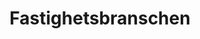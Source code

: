 ---
templateKey: vertical-page
title: Fastighetsbranschen
description: >-
  Som du ved, findes der en del udfordringer i ejendomsbranchen.
  Udlejningsgæster har høje forventninger til serviceniveauet, samtidig med at
  informationsstrukturen ofte er kompleks. Ejendomssystemer løser meget, men de
  er oftest ikke tilstrækkeligt enkle til at kunne håndtere alle kunderelationer
  og sager på effektiv vis.
hero:
  heading: "Ett CRM du vill flytta till"
  image:
    image: "/real-estate-crm.png"
    alt: Ett CRM du vill flytta till

  list:
    - listObject: >-
        Få en samlad bild av hyresgäster, hyresobjekt, fastigheter och kontrakt.
    - listObject: Samla arbetsorder och ärenden i ett gemensamt, lättanvänt flöde.
    - listObject: Publicera lediga objekt på nätet, direkt från Lime CRM.
    - listObject: …och mycket mer.

references:
  - image1:
      alt: haj
      image: /skandia-fastigheter-logo.png
  - image1:
      alt: haj
      image: /castellum-logo.png
  - image1:
      alt: haj
      image: /svenska-bostader.png
  - image1:
      alt: haj
      image: /fabege-logo.png
  - image1:
      alt: haj
      image: /familjebostader-logo.png

features:
  blurbs:
    - image1:
        alt: haj
        image: "/apartment.svg"
      rubrik: Kund- och fastighetsöversikt

      text: >-
        Koppla ditt fastighetssystem till Lime CRM och samla all information du behöver för att på bästa sätt hantera ärenden och vårda relationerna. Här är allt lätt att hitta!

    - image1:
        alt: aaaaa
        image: "/contract-job.svg"
      rubrik: Kundvård och uthyrning

      text: >-
        Förenkla det dagliga arbetet med befintliga och potentiella kunder. Med Lime CRM har du koll på dina hyresgäster och prospekt, samt får hjälp att jobba proaktivt.

    - image1:
        alt: gggg
        image: "/technology-items.svg"
      rubrik: Publicering av annonser

      text: >-
        Publicera snabbt lediga objekt där du önskar, direkt från Lime CRM. Exempelvis på din webbplats, Objektvision eller Newst. Intresseanmälningarna landar sedan i systemet.

    - image1:
        alt: ffff
        image: "/report-card.svg"
      rubrik: Teknisk förvaltning och ärenden

      text: >-
        En fråga om senaste hyresavin, en kran som läcker eller ett jobb till en underentreprenör – i Lime CRM hanterar du enkelt alla ärenden, arbetsorder och det planerade underhållet.

  heading: Lime CRM för fastighetsbranschen


usp:
  heading: När ditt fastighetssystem inte duger
  image1:
    alt: En bild på Lime CRM
    image: "./crm-screenshot.png"
  string: Kom igång nu
  text: >-
    Som du vet så finns det en del utmaningar i fastighetsbranschen. Hyresgäster har höga förväntningar på servicenivå, samtidigt som informationsstrukturen ofta är komplex. Fastighetssystemen löser mycket, men de är oftast inte tillräckligt enkla för att effektivt hantera alla kundrelationer och ärenden. Det är här Lime CRM kommer in i bilden.

addon:
  href: /addons/#newsletter
  heading: Bättre kont(r)akt med hyresgäster och köpare
  content: Bygg en närmare relation till dina hyresgäster eller köpare av kommande nyproduktion genom relevanta utskick. Med Newsletter add-on till Lime CRM är det enkelt att skapa nischade mottagarlistor och att kommunicera rätt sak till rätt person. Så att du i slutändan kan förlänga, behålla eller teckna fler kontrakt.
  button: Läs mer om Newsletter och våra andra add-ons
  image: /addon.png

caseStudy:
  heading: Lyssna på din branschkollega!
  quote: 
    "“Lime CRM kändes direkt som ett modernt, snabbt och mycket smidigt verktyg. Dessutom kände vi att Lime som företag förstod vår verksamhet, gav oss mycket god input, och framförallt: de sålde ett färdigt system, inte en massa konsulttimmar”"
  quotee: Peter Sandell, sälj- och avtalsansvarig på HSB Malmö
  button: Läs mer
  href: /kunder/hsb
  image1:
    alt: HSB Malmö är en av våra nöjda kunder
    image: /hsb-card.jpg

contact:
  heading: CRM-experter utan fasad
  content:
    Vi har många fastighetslösningar i bakfickan och vet vad som krävs för att du ska få en enklare vardag – oavsett om du arbetar på ett kommunalt bostadsbolag, ett kommersiellt fastighetsbolag eller ett bostadsutvecklingsbolag. Vi hjälper dig gärna.
  button: Kontakta Jonas
  href: "mailto:jonas.jakobsson@lime.tech"
  image1:
    image: /kontakta-jonas.png
    alt: Jonas Jakobsson Lime CRM

download:
  heading: Bli en expert du också
  content: Med mer än 25 års erfarenhet kan vi det mesta om ärendehantering, säljstöd och annat inom CRM. Och vi delar gärna vår kunskap med dig! I våra posters kan du till exempel läsa mer om hur ett CRM-system förenklar din vardag och hur du lyckas med ditt CRM-projekt. Allt är gratis, så klart.
  image1:
    alt: Lyckas med din e-postmarknadsföring
    image: /poster-magenta.jpg
  leftButton:
    cta: Nedladdningsbart material
    href: /resurser
  rightButton:
    cta: CRM-bloggen
    href: https://blogg.lime-crm.se


---